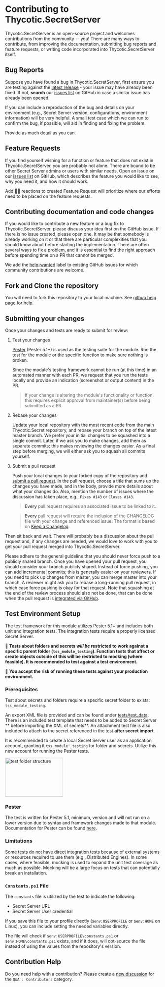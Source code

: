 # Contributing to Thycotic.SecretServer

Thycotic.SecretServer is an open-source project and welcomes contributions from the community -- you! There are many ways to contribute, from improving the documentation, submitting bug reports and feature requests, or writing code incorporated into Thycotic.SecretServer itself.

## Bug Reports

Suppose you have found a bug in Thycotic.SecretServer, first ensure you are testing against the [latest release](https://github.com/thycotic-ps/thycotic.secretserver/releases/latest) - your issue may have already been fixed. If not, **search** our [issues list](https://github.com/thycotic-ps/thycotic.secretserver/issues) on GitHub in case a similar issue has already been opened.

If you can include a reproduction of the bug and details on your environment (e.g., Secret Server version, configurations, environment information) will be very helpful. A small test case which we can run to confirm the bug, if possible, will aid in finding and fixing the problem.

Provide as much detail as you can.

## Feature Requests

If you find yourself wishing for a function or feature that does not exist in Thycotic.SecretServer, you are probably not alone. There are bound to be other Secret Server admins or users with similar needs. Open an issue on our [issues list](https://github.com/thycotic-ps/thycotic.secretserver/issues) on GitHub, which describes the feature you would like to see, why you need it, and how it should work.

Add 👍🏻 reactions to created Feature Request will prioritize where our efforts need to be placed on the feature requests.

## Contributing documentation and code changes

If you would like to contribute a new feature or a bug fix to Thycotic.SecretServer, please discuss your idea first on the GitHub issue. If there is no issue created, please open one. It may be that somebody is already working on it or that there are particular complexities that you should know about before starting the implementation. There are often several ways to fix a problem, and it is essential to find the right approach before spending time on a PR that cannot be merged.

We add the [help-wanted](https://github.com/thycotic-ps/thycotic.secretserver/labels/help-wanted) label to existing GitHub issues for which community contributions are welcome.

## Fork and Clone the repository

You will need to fork this repository to your local machine. See [github help page](https://help.github.com/articles/fork-a-repo) for help.

## Submitting your changes

Once your changes and tests are ready to submit for review:

1. Test your changes

    [Pester](https://pester.dev) (Pester 5.1+) is used as the testing suite for the module. Run the test for the module or the specific function to make sure nothing is broken.

    Since the module's testing framework cannot be run (at this time) in an automated manner with each PR, we request that you run the tests locally and provide an indication (screenshot or output content) in the PR.

    > If your change is altering the module's functionality or function, this requires explicit approval from maintainer(s) before being submitted as a PR.

2. Rebase your changes

    Update your local repository with the most recent code from the main Thycotic.Secret repository, and rebase your branch on top of the latest master branch. We prefer your initial changes to be squashed into a single commit. Later, if we ask you to make changes, add them as separate commits; this makes reviewing the changes easier. As a final step before merging, we will either ask you to squash all commits yourself.

3. Submit a pull request

    Push your local changes to your forked copy of the repository and [submit a pull request](https://help.github.com/articles/using-pull-requests). In the pull request, choose a title that sums up the changes you have made, and in the body, provide more details about what your changes do. Also, mention the number of issues where the discussion has taken place, e.g., `Fixes #143` or `Closes #143`.

    > **Every** pull request requires an associated issue to be linked to it.

    > **Every** pull request will require the inclusion of the CHANGELOG file with your change and referenced issue. The format is based on [Keep a Changelog](https://keepachangelog.com/en/1.0.0/).

Then sit back and wait. There will probably be a discussion about the pull request and, if any changes are needed, we would love to work with you to get your pull request merged into Thycotic.SecretServer.

Please adhere to the general guideline that you should never force push to a publicly shared branch. Once you have opened your pull request, you should consider your branch publicly shared. Instead of force pushing, you can add incremental commits; this is generally easier on your reviewers. If you need to pick up changes from master, you can merge master into your branch. A reviewer might ask you to rebase a long-running pull request, in which case force pushing is okay for that request. Note that squashing at the end of the review process should also not be done, that can be done when the pull request is [integrated via GitHub](https://github.com/blog/2141-squash-your-commits).

## Test Environment Setup

The test framework for this module utilizes Pester 5.1+ and includes both unit and integration tests. The integration tests require a properly licensed Secret Server.

🚨
**Tests about folders and secrets _will be_ restricted to work against a specific parent folder (`tss_module_testing`). Function tests that affect or create objects outside of this will be restricted to mocking (where feasible). It is recommended to test against a test environment.**

🚨
**You accept the risk of running these tests against your production environment.**

### Prerequisites

Test about secrets and folders require a specific secret folder to exists: `tss_module_testing`.

An export XML file is provided and can be found under [tests/test_data](/tests/test_data). There is an included test template that needs to be added to Secret Server ** before importing the XML of secrets**. An attachment test file is also included to attach to the secret referenced in the test **after secret import**.

It is recommended to create a local Secret Server user as an application account, granting it `tss_module'_testing` for folder and secrets. Utilize this new account for running the Pester tests.

<img src="https://user-images.githubusercontent.com/11204251/103263755-64b8e080-496e-11eb-8e63-2c02c225f504.png" width="188" height="125" alt="test folder structure">

### Pester

The test is written for Pester 5.1, minimum, version and will not run on a lower version due to syntax and framework changes made to that module. Documentation for Pester can be found [here](https://pester.dev).

### Limitations

Some tests do not have direct integration tests because of external systems or resources required to use them (e.g., Distributed Engines). In some cases, where feasible, mocking is used to expand the unit test coverage as much as possible. Mocking will be a large focus on tests that can potentially break an installation.

### `Constants.ps1` File

The `constants` file is utilized by the test to indicate the following:

- Secret Server URL
- Secret Server User credential

If you save this file to your profile directly (`$env:USERPROFILE` or `$env:HOME` on Linux), you can include setting the needed variables directly.

The file will check if `$env:USERPROFILE\constants.ps1` or `$env:HOME\constants.ps1` exists, and if it does, will dot-source the file instead of using the values from the repository's version.

## Contribution Help

Do you need help with a contribution? Please create a [new discussion](https://github.com/thycotic-ps/thycotic.secretserver/discussions/new) for the `Q&A : Contributors` category.
